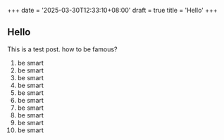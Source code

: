 +++
date = '2025-03-30T12:33:10+08:00'
draft = true
title = 'Hello'
+++
## Hello
This is a test post.
how to be famous?
1. be smart
2. be smart
3. be smart
4. be smart
5. be smart
6. be smart
7. be smart
8. be smart
9. be smart
10. be smart
